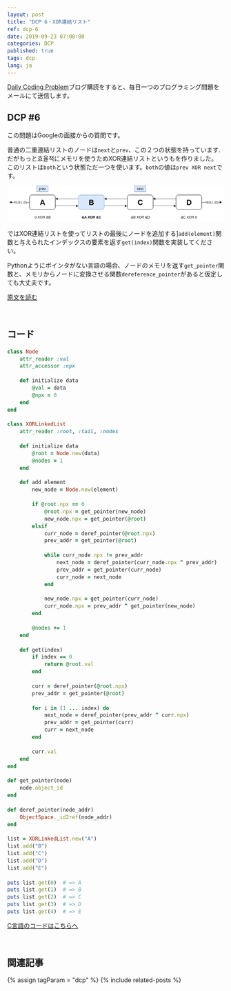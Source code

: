 ```yaml
---
layout: post
title: "DCP 6・XOR連結リスト"
ref: dcp-6
date: 2019-09-23 07:00:00
categories: DCP
published: true
tags: dcp
lang: ja
---
```


[Daily Coding Problem](https://www.dailycodingproblem.com)ブログ購読をすると、毎日一つのプログラミング問題をメールにて送信します。

## **DCP #6**

この問題はGoogleの面接からの質問です。

普通の二重連結リストのノードは`next`と`prev`、この２つの状態を持っています. だがもっと효율적にメモリを使うためXOR連結リストというもを作りました。
このリストは`both`という状態ただ一つを使います。`both`の値は`prev XOR next`です。

![XOR list visual](/assets/images/dcp/problem6/xor.png)

ではXOR連結リストを使ってリストの最後にノードを追加する]`add(element)`関数と与えられたインデックスの要素を返す`get(index)`関数を実装してください。

Pythonようにポインタがない言語の場合、ノードのメモリを返す`get_pointer`関数と、メモリからノードに変換させる関数`dereference_pointer`があると仮定しても大丈夫です。


[原文を読む](en-dcp-6.html#dcp6)

<br>

## **コード**

```rb
class Node
    attr_reader :val
    attr_accessor :npx

    def initialize data
        @val = data
        @npx = 0
    end
end

class XORLinkedList
    attr_reader :root, :tail, :nodes

    def initialize data
        @root = Node.new(data)
        @nodes = 1
    end

    def add element
        new_node = Node.new(element)

        if @root.npx == 0
            @root.npx = get_pointer(new_node)
            new_node.npx = get_pointer(@root)
        elsif
            curr_node = deref_pointer(@root.npx)
            prev_addr = get_pointer(@root)
            
            while curr_node.npx != prev_addr
                next_node = deref_pointer(curr_node.npx ^ prev_addr)
                prev_addr = get_pointer(curr_node)
                curr_node = next_node
            end

            new_node.npx = get_pointer(curr_node)
            curr_node.npx = prev_addr ^ get_pointer(new_node)
        end

        @nodes += 1
    end

    def get(index)
        if index == 0
            return @root.val
        end

        curr = deref_pointer(@root.npx)
        prev_addr = get_pointer(@root)

        for i in (1 ... index) do
            next_node = deref_pointer(prev_addr ^ curr.npx)   
            prev_addr = get_pointer(curr)
            curr = next_node
        end

        curr.val
    end
end

def get_pointer(node)
    node.object_id
end

def deref_pointer(node_addr)
    ObjectSpace._id2ref(node_addr)
end

list = XORLinkedList.new("A")
list.add("B")
list.add("C")
list.add("D")
list.add("E")

puts list.get(0)  # => A
puts list.get(1)  # => B
puts list.get(2)  # => C
puts list.get(3)  # => D
puts list.get(4)  # => E
```

[C言語のコードはこちらへ](https://github.com/muicode/DCP/blob/master/problem6/dcp6.c)


<br>

## **関連記事**
{% assign tagParam = "dcp" %}
{% include related-posts %}